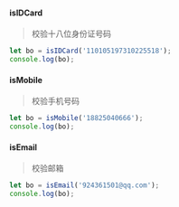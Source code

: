 #### isIDCard

> 校验十八位身份证号码

```javascript
let bo = isIDCard('110105197310225518');
console.log(bo);
```

#### isMobile

> 校验手机号码

```javascript
let bo = isMobile('18825040666');
console.log(bo);
```

#### isEmail

> 校验邮箱

```javascript
let bo = isEmail('924361501@qq.com');
console.log(bo);
```
